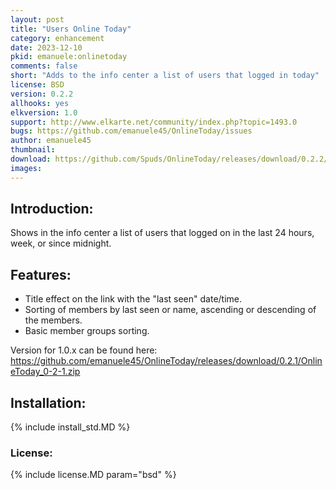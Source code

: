 ```yaml
---
layout: post
title: "Users Online Today"
category: enhancement
date: 2023-12-10
pkid: emanuele:onlinetoday
comments: false
short: "Adds to the info center a list of users that logged in today"
license: BSD
version: 0.2.2
allhooks: yes
elkversion: 1.0
support: http://www.elkarte.net/community/index.php?topic=1493.0
bugs: https://github.com/emanuele45/OnlineToday/issues
author: emanuele45
thumbnail:
download: https://github.com/Spuds/OnlineToday/releases/download/0.2.2/OnlineToday_v0-2-2.zip
images:
---
```


## Introduction:
Shows in the info center a list of users that logged on in the last 24 hours, week, or since midnight.

## Features:
-  Title effect on the link with the "last seen" date/time.
-  Sorting of members by last seen or name, ascending or descending of the members.
-  Basic member groups sorting.

Version for 1.0.x can be found here:
https://github.com/emanuele45/OnlineToday/releases/download/0.2.1/OnlineToday_0-2-1.zip

## Installation:
{% include install_std.MD %}

### License:
{% include license.MD param="bsd" %}